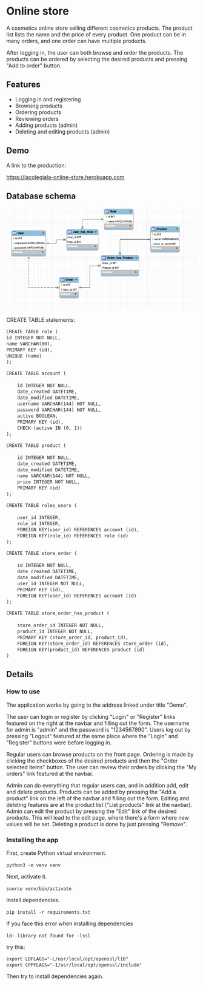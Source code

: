 # Online store 

A cosmetics online store selling different cosmetics products. The product list lists the name and the price of every product. One product can be in many orders, and one order can have multiple products.

After logging in, the user can both browse and order the products. The products can be ordered by selecting the desired products and pressing "Add to order" button. 

## Features

- Logging in and registering
- Browsing products
- Ordering products
- Reviewing orders
- Adding products (admin)
- Deleting and editing products (admin)


## Demo

A link to the production:

https://lacolegiala-online-store.herokuapp.com

## Database schema

![A database schema that contains tables for User, Product, Order and Role](Online-store-database-schema.png)

CREATE TABLE statements:


```
CREATE TABLE role (
id INTEGER NOT NULL,
name VARCHAR(80),
PRIMARY KEY (id), 
UNIQUE (name)
);
```

```
CREATE TABLE account (

	id INTEGER NOT NULL, 
	date_created DATETIME, 
	date_modified DATETIME, 
	username VARCHAR(144) NOT NULL, 
	password VARCHAR(144) NOT NULL, 
	active BOOLEAN, 
	PRIMARY KEY (id), 
	CHECK (active IN (0, 1))
);
````

```
CREATE TABLE product (

	id INTEGER NOT NULL, 
	date_created DATETIME, 
	date_modified DATETIME, 
	name VARCHAR(144) NOT NULL, 
	price INTEGER NOT NULL, 
	PRIMARY KEY (id)
);
```
```
CREATE TABLE roles_users (

	user_id INTEGER, 
	role_id INTEGER, 
	FOREIGN KEY(user_id) REFERENCES account (id), 
	FOREIGN KEY(role_id) REFERENCES role (id)
);
```

```
CREATE TABLE store_order (

	id INTEGER NOT NULL, 
	date_created DATETIME, 
	date_modified DATETIME, 
	user_id INTEGER NOT NULL, 
	PRIMARY KEY (id), 
	FOREIGN KEY(user_id) REFERENCES account (id)
);
```

```
CREATE TABLE store_order_has_product (

	store_order_id INTEGER NOT NULL, 
	product_id INTEGER NOT NULL, 
	PRIMARY KEY (store_order_id, product_id), 
	FOREIGN KEY(store_order_id) REFERENCES store_order (id), 
	FOREIGN KEY(product_id) REFERENCES product (id)
)
```






## Details

### How to use

The application works by going to the address linked under title "Demo". 

The user can login or register by clicking "Login" or "Register" links featured on the right at the navbar and filling out the form. The username for admin is "admin" and the password is "1234567890". Users log out by pressing "Logout" featured at the same place where the "Login" and "Register" buttons were before logging in.

Regular users can browse products on the front page. Ordering is made by clicking the checkboxes of the desired products and then the "Order selected items" button. The user can review their orders by clicking the "My orders" link featured at the navbar.

Admin can do everything that regular users can, and in addition add, edit and delete products. Products can be added by pressing the "Add a product" link on the left of the navbar and filling out the form. Editing and deleting features are at the product list ("List products" link at the navbar). Admin can edit the product by pressing the "Edit" link of the desired products. This will lead to the edit page, where there's a form where new values will be set. Deleting a product is done by just pressing "Remove".

### Installing the app

First, create Python virtual environment.

``python3 -m venv venv``

Next, activate it.

``source venv/bin/activate``

Install dependencies.

`pip install -r requirements.txt`

If you face this error when installing dependencies

`ld: library not found for -lssl`

try this:

```
export LDFLAGS="-L/usr/local/opt/openssl/lib"
export CPPFLAGS="-I/usr/local/opt/openssl/include"
```
Then try to install dependencies again.



